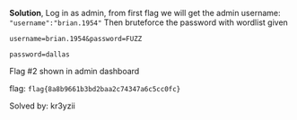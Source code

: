 **Solution**,
Log in as admin, from first flag we will get the admin username:  ``"username":"brian.1954"``
Then bruteforce the password with wordlist given

```POST /admin/login
username=brian.1954&password=FUZZ
```
``password=dallas`` 

Flag #2 shown in admin dashboard

flag: ``flag{8a8b9661b3bd2baa2c74347a6c5cc0fc}``

Solved by: kr3yzii
